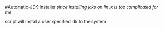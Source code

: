 #Automatic-JDK-Installer
_since installing jdks on linux is too complicated for me_

script will install a user specified jdk to the system
